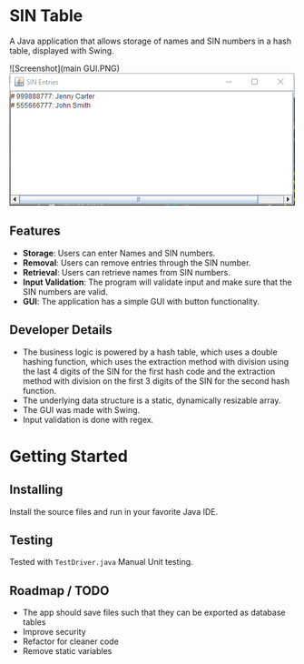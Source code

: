 # SIN Table
A Java application that allows storage of names and SIN numbers in a hash table, displayed with Swing. 

![Screenshot](main GUI.PNG)
![Screenshot](TextArea.PNG)

## Features
- **Storage**: Users can enter Names and SIN numbers.
- **Removal**: Users can remove entries through the SIN number.
- **Retrieval**: Users can retrieve names from SIN numbers.
- **Input Validation**: The program will validate input and make sure that the SIN numbers are valid.
- **GUI**: The application has a simple GUI with button functionality.

## Developer Details
- The business logic is powered by a hash table, which uses a double hashing function, which uses the extraction method with division using the last 4 digits of the SIN for the first hash code and the extraction method with division on the first 3 digits of the SIN for the second hash function.
- The underlying data structure is a static, dynamically resizable array.
- The GUI was made with Swing.
- Input validation is done with regex.

# Getting Started

## Installing
Install the source files and run in your favorite Java IDE.

## Testing
Tested with ``TestDriver.java`` Manual Unit testing.

## Roadmap / TODO
- The app should save files such that they can be exported as database tables
- Improve security
- Refactor for cleaner code
- Remove static variables

